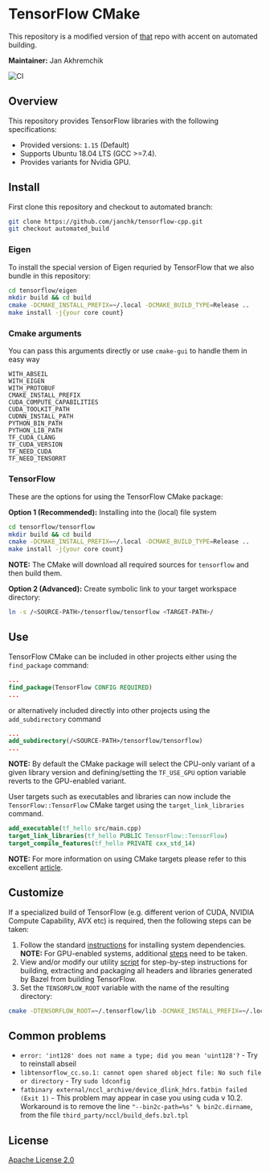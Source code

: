 # TensorFlow CMake

This repository is a modified version of [that](https://github.com/janchk/tensorflow-cpp) repo with accent on automated building.

**Maintainer:** Jan Akhremchik  

![CI](https://github.com/janchk/tensorflow-cpp/workflows/CI/badge.svg?branch=automated_build)

## Overview

This repository provides TensorFlow libraries with the following specifications:  

  - Provided versions: `1.15` (Default)
  - Supports Ubuntu 18.04 LTS (GCC >=7.4).  
  - Provides variants for Nvidia GPU.  

## Install

First clone this repository and checkout to automated branch:
```bash
git clone https://github.com/janchk/tensorflow-cpp.git
git checkout automated_build
```

### Eigen

To install the special version of Eigen requried by TensorFlow that we also bundle in this repository:
```bash
cd tensorflow/eigen
mkdir build && cd build
cmake -DCMAKE_INSTALL_PREFIX=~/.local -DCMAKE_BUILD_TYPE=Release ..
make install -j{your core count}
```


### Cmake arguments

You can pass this arguments directly or use `cmake-gui` to handle them in easy way

`WITH_ABSEIL`\
`WITH_EIGEN`\
`WITH_PROTOBUF`\
`CMAKE_INSTALL_PREFIX`\
`CUDA_COMPUTE_CAPABILITIES`\
`CUDA_TOOLKIT_PATH`\
`CUDNN_INSTALL_PATH`\
`PYTHON_BIN_PATH`\
`PYTHON_LIB_PATH`\
`TF_CUDA_CLANG`\
`TF_CUDA_VERSION`\
`TF_NEED_CUDA`\
`TF_NEED_TENSORRT`


### TensorFlow

These are the options for using the TensorFlow CMake package:

**Option 1 (Recommended):** Installing into the (local) file system
```bash
cd tensorflow/tensorflow
mkdir build && cd build
cmake -DCMAKE_INSTALL_PREFIX=~/.local -DCMAKE_BUILD_TYPE=Release ..
make install -j{your core count}
```
**NOTE:** The CMake will download all required sources for `tensorflow` and then build them.

**Option 2 (Advanced):** Create symbolic link to your target workspace directory:
```bash
ln -s /<SOURCE-PATH>/tensorflow/tensorflow <TARGET-PATH>/
```

## Use

TensorFlow CMake can be included in other projects either using the `find_package` command:
```CMake
...
find_package(TensorFlow CONFIG REQUIRED)
...
```

or alternatively included directly into other projects using the `add_subdirectory` command
```CMake
...
add_subdirectory(/<SOURCE-PATH>/tensorflow/tensorflow)
...
```
**NOTE:** By default the CMake package will select the CPU-only variant of a given library version and defining/setting the `TF_USE_GPU` option variable reverts to the GPU-enabled variant.

User targets such as executables and libraries can now include the `TensorFlow::TensorFlow` CMake target using the `target_link_libraries` command.
```CMake
add_executable(tf_hello src/main.cpp)
target_link_libraries(tf_hello PUBLIC TensorFlow::TensorFlow)
target_compile_features(tf_hello PRIVATE cxx_std_14)
```
**NOTE:** For more information on using CMake targets please refer to this excellent [article](https://pabloariasal.github.io/2018/02/19/its-time-to-do-cmake-right/).


## Customize

If a specialized build of TensorFlow (e.g. different verion of CUDA, NVIDIA Compute Capability, AVX etc) is required, then the following steps can be taken:  
1. Follow the standard [instructions](https://www.tensorflow.org/install/source) for installing system dependencies.  
**NOTE:** For GPU-enabled systems, additional [steps](https://www.tensorflow.org/install/gpu) need to be taken.  
2. View and/or modify our utility [script](https://github.com/leggedrobotics/tensorflow-cpp/blob/master/tensorflow/bin/build.sh) for step-by-step instructions for building, extracting and packaging all headers and libraries generated by Bazel from building TensorFlow.  
3. Set the `TENSORFLOW_ROOT` variable with the name of the resulting directory:
```bash
cmake -DTENSORFLOW_ROOT=~/.tensorflow/lib -DCMAKE_INSTALL_PREFIX=~/.local -DCMAKE_BUILD_TYPE=Release ..
```

## Common problems
* `error: 'int128' does not name a type; did you mean 'uint128'?` - Try to reinstall abseil
* `libtensorflow_cc.so.1: cannot open shared object file: No such file or directory` - Try `sudo ldconfig`
* `fatbinary external/nccl_archive/device_dlink_hdrs.fatbin failed (Exit 1)` - 
This problem may appear in case you using cuda  v 10.2. Workaround is to remove the line 
`"--bin2c-path=%s" % bin2c.dirname`, from the file `third_party/nccl/build_defs.bzl.tpl`

## License

[Apache License 2.0](LICENSE)
